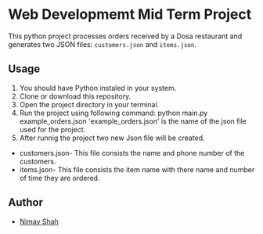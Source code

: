 # Web Developmemt Mid Term Project
This python project processes orders received by a Dosa restaurant and generates two JSON files: `customers.json` and `items.json`.

## Usage
1. You should have Python instaled in your system.
2. Clone or download this repository.
3. Open the project directory in your terminal.
4. Run the project using following command:
python main.py example_orders.json
'example_orders.json' is the name of the json file used for the project.
5. After runnig the project two new Json file will be created.
- customers.json- This file consists the name and phone number of the customers.
- items.json- This file consists the item name with there name and number of time they are ordered.

## Author
- [Nimay Shah](https://github.com/Nimay16/WebDev_MidTerm)